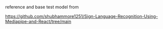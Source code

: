 




reference and base test model from

https://github.com/shubhammore1251/Sign-Language-Recognition-Using-Mediapipe-and-React/tree/main
